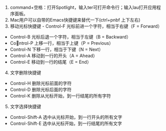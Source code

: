 1. command+空格：打开Spotlight，输入ter可打开命令行；输入lau打开应用程序面板。
2. Mac用户可以自带的Emacs快捷键来替代一下(ctrl+pnbf 上下左右)
3. 移动光标快捷键 - Control-F 光标前进一个字符，相当于右键（F = Forward）
  - Control-B 光标后退一个字符，相当于左键（B = Backward）
  - Control-P 上移一行，相当于上键（P = Previous）
  - Control-N 下移一行，相当于下键（N = Next）
  - Control-A 移动到一行的开头（A = Ahead）
  - Control-E 移动到一行的结尾（E = End）
4. 文字删除快捷键
  - Control-H 删除光标前面的字符
  - Control-D 删除光标后面的字符
  - Control-K 删除从光标开始，到一行结尾的所有字符
5. 文字选择快捷键
  - Control-Shift-A 选中从光标开始，到一行开头的所有文字
  - Control-Shift-E 选中从光标开始，到一行结尾的所有文字